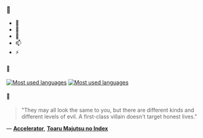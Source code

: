 ### 👋

- 🔭
- 🌱
- 💬
- 📫
- ⚡

#### 🧏

[![Most used languages](https://github-readme-stats-aynah.vercel.app/api/top-langs/?username=aynh&theme=solarized-dark&langs_count=6&layout=compact&hide_title=true)](https://github.com/anuraghazra/github-readme-stats#gh-dark-mode-only)
[![Most used languages](https://github-readme-stats-aynah.vercel.app/api/top-langs/?username=aynh&theme=solarized-light&langs_count=6&layout=compact&hide_title=true)](https://github.com/anuraghazra/github-readme-stats#gh-light-mode-only)

#### 💬

> "They may all look the same to you, but there are different kinds and different levels of evil. A first-class villain doesn't target honest lives."

&mdash; [**Accelerator**](https://myanimelist.net/character.php?q=Accelerator&cat=character), [**Toaru Majutsu no Index**](https://myanimelist.net/search/all?q=Toaru%20Majutsu%20no%20Index&cat=all)

